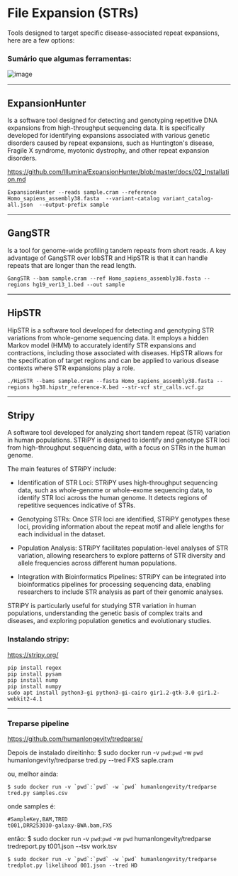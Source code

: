# File Expansion (STRs)

Tools designed to target specific disease-associated repeat expansions, here are a few options:

### Sumário que algumas ferramentas:

![image](https://github.com/vergani/BioInfo/assets/35334365/8a43286d-6dac-4264-9578-6f2d746e8041)

---

## ExpansionHunter
Is a software tool designed for detecting and genotyping repetitive DNA expansions from high-throughput sequencing data. It is specifically developed for identifying expansions associated with various genetic disorders caused by repeat expansions, such as Huntington's disease, Fragile X syndrome, myotonic dystrophy, and other repeat expansion disorders.

https://github.com/Illumina/ExpansionHunter/blob/master/docs/02_Installation.md

    ExpansionHunter --reads sample.cram --reference Homo_sapiens_assembly38.fasta  --variant-catalog variant_catalog-all.json  --output-prefix sample
    
        
    
---


## GangSTR 
Is a tool for genome-wide profiling tandem repeats from short reads. A key advantage of GangSTR over lobSTR and HipSTR is that it can handle repeats that are longer than the read length. 

    GangSTR --bam sample.cram --ref Homo_sapiens_assembly38.fasta --regions hg19_ver13_1.bed --out sample

---


## HipSTR
HipSTR is a software tool developed for detecting and genotyping STR variations from whole-genome sequencing data. It employs a hidden Markov model (HMM) to accurately identify STR expansions and contractions, including those associated with diseases. HipSTR allows for the specification of target regions and can be applied to various disease contexts where STR expansions play a role.

    ./HipSTR --bams sample.cram --fasta Homo_sapiens_assembly38.fasta --regions hg38.hipstr_reference-X.bed --str-vcf str_calls.vcf.gz


---


## Stripy
A software tool developed for analyzing short tandem repeat (STR) variation in human populations. STRiPY is designed to identify and genotype STR loci from high-throughput sequencing data, with a focus on STRs in the human genome.

The main features of STRiPY include:

- Identification of STR Loci: STRiPY uses high-throughput sequencing data, such as whole-genome or whole-exome sequencing data, to identify STR loci across the human genome. It detects regions of repetitive sequences indicative of STRs.

- Genotyping STRs: Once STR loci are identified, STRiPY genotypes these loci, providing information about the repeat motif and allele lengths for each individual in the dataset.

- Population Analysis: STRiPY facilitates population-level analyses of STR variation, allowing researchers to explore patterns of STR diversity and allele frequencies across different human populations.

- Integration with Bioinformatics Pipelines: STRiPY can be integrated into bioinformatics pipelines for processing sequencing data, enabling researchers to include STR analysis as part of their genomic analyses.

STRiPY is particularly useful for studying STR variation in human populations, understanding the genetic basis of complex traits and diseases, and exploring population genetics and evolutionary studies.

### Instalando stripy:

https://stripy.org/

    pip install regex
    pip install pysam
    pip install nump
    pip install numpy
    sudo apt install python3-gi python3-gi-cairo gir1.2-gtk-3.0 gir1.2-webkit2-4.1



---

### Treparse pipeline
https://github.com/humanlongevity/tredparse/

Depois de instalado direitinho:
    $ sudo docker run -v `pwd`:`pwd` -w `pwd` humanlongevity/tredparse tred.py --tred FXS saple.cram

ou, melhor ainda:

    $ sudo docker run -v `pwd`:`pwd` -w `pwd` humanlongevity/tredparse tred.py samples.csv


onde samples é:

    #SampleKey,BAM,TRED
    t001,DRR253030-galaxy-BWA.bam,FXS

então:
    $ sudo docker run -v `pwd`:`pwd` -w `pwd` humanlongevity/tredparse tredreport.py t001.json --tsv work.tsv

    $ sudo docker run -v `pwd`:`pwd` -w `pwd` humanlongevity/tredparse tredplot.py likelihood 001.json --tred HD


